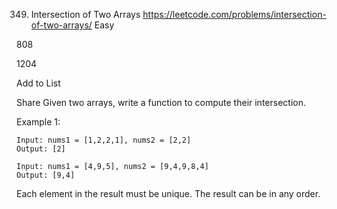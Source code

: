349. Intersection of Two Arrays
https://leetcode.com/problems/intersection-of-two-arrays/
Easy

808

1204

Add to List

Share
Given two arrays, write a function to compute their intersection.

Example 1:

```
Input: nums1 = [1,2,2,1], nums2 = [2,2]
Output: [2]

Input: nums1 = [4,9,5], nums2 = [9,4,9,8,4]
Output: [9,4]
```


Each element in the result must be unique.
The result can be in any order.
 